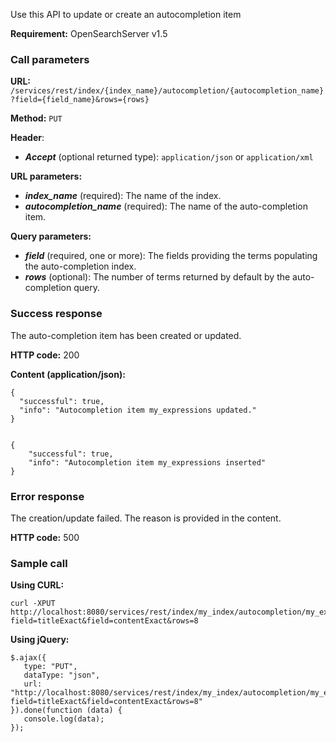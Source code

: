 Use this API to update or create an autocompletion item

**Requirement:** OpenSearchServer v1.5

### Call parameters

**URL:** ```/services/rest/index/{index_name}/autocompletion/{autocompletion_name}?field={field_name}&rows={rows}```

**Method:** ```PUT```

**Header**:
- _**Accept**_ (optional returned type): ```application/json``` or ```application/xml```

**URL parameters:**
- _**index_name**_ (required): The name of the index.
- _**autocompletion_name**_ (required): The name of the auto-completion item.

**Query parameters:**
- _**field**_ (required, one or more): The fields providing the terms populating the auto-completion index.
- _**rows**_ (optional): The number of terms returned by default by the auto-completion query.

### Success response
The auto-completion item has been created or updated.

**HTTP code:**
200

**Content (application/json):**

    {
      "successful": true,
      "info": "Autocompletion item my_expressions updated."
    }
    

    {
        "successful": true,
        "info": "Autocompletion item my_expressions inserted"
    }
    

### Error response

The creation/update failed. The reason is provided in the content.

**HTTP code:**
500

### Sample call

**Using CURL:**

    curl -XPUT http://localhost:8080/services/rest/index/my_index/autocompletion/my_expressions?field=titleExact&field=contentExact&rows=8
    

**Using jQuery:**

    $.ajax({ 
       type: "PUT",
       dataType: "json",
       url: "http://localhost:8080/services/rest/index/my_index/autocompletion/my_expressions?field=titleExact&field=contentExact&rows=8"
    }).done(function (data) {
       console.log(data);
    });
    